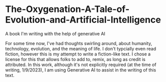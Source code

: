 # The-Oxygenation-A-Tale-of-Evolution-and-Artificial-Intelligence
A book I'm writing with the help of generative AI

For some time now, I've had thoughts swirling around, about humanity, technology, evolution, and the meaning of life. I don't typcially even read fiction, however this is my attempt to write a fiction-like text. I chose a license for this that allows folks to add to, remix, as long as credit is attributed. In this work, although it's not explicitly required (at the time of writing, 1/9/2023), I am using Generative AI to assist in the writing of this text. 
